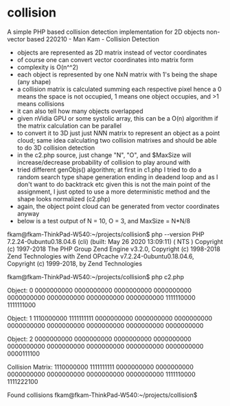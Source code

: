 # collision
A simple PHP based collision detection implementation for 2D objects non-vector based
220210 - Man Kam - Collision Detection 

- objects are represented as 2D matrix instead of vector coordinates
- of course one can convert vector coordinates into matrix form
- complexity is O(n^^2)
- each object is represented by one NxN matrix with 1's being the shape (any shape)
- a collision matrix is calculated summing each respective pixel hence a 0 means the space is not occupied, 1 means one object occupies, and >1 means collisions
- it can also tell how many objects overlapped
- given nVidia GPU or some systolic array, this can be a O(n) algorithm if the matrix calculation can be parallel
- to convert it to 3D just just N*N*N matrix to represent an object as a point cloud; same idea calculating two collision matrixes and should be able to do 3D collision detection
- in the c2.php source, just change "N", "O", and $MaxSize will increase/decrease probability of collision to play around with
- tried different genObjs() algorithm; at first in c1.php I tried to do a random search type shape generation ending in deadend loop and as I don't want to do backtrack etc given this is not the main point of the assignment, I just opted to use a more deterministic method and the shape looks normalized (c2.php)
- again, the object point cloud can be generated from vector coordinates anyway 
- below is a test output of N = 10, O = 3, and MaxSize = N*N/8

fkam@fkam-ThinkPad-W540:~/projects/collision$ php --version
PHP 7.2.24-0ubuntu0.18.04.6 (cli) (built: May 26 2020 13:09:11) ( NTS )
Copyright (c) 1997-2018 The PHP Group
Zend Engine v3.2.0, Copyright (c) 1998-2018 Zend Technologies
    with Zend OPcache v7.2.24-0ubuntu0.18.04.6, Copyright (c) 1999-2018, by Zend Technologies

fkam@fkam-ThinkPad-W540:~/projects/collision$ php c2.php

Object: 0
0000000000
0000000000
0000000000
0000000000
0000000000
0000000000
0000000000
0000000000
1111110000
1111111000

Object: 1
1110000000
1111111111
0000000000
0000000000
0000000000
0000000000
0000000000
0000000000
0000000000
0000000000

Object: 2
0000000000
0000000000
0000000000
0000000000
0000000000
0000000000
0000000000
0000000000
0000000000
0000111100

Collision Matrix:
1110000000
1111111111
0000000000
0000000000
0000000000
0000000000
0000000000
0000000000
1111110000
1111222100

Found collisions
fkam@fkam-ThinkPad-W540:~/projects/collision$ 

